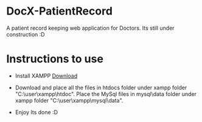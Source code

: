 # DocX-PatientRecord
A patient record keeping web application for Doctors.
Its still under construction :D

# Instructions to use
* Install XAMPP
<a href="https://www.apachefriends.org/index.html">Download</a>

* Download and place all the files in htdocs folder under xampp folder "C:\user\xampp\htdoc".
Place the MySql files in mysql\data folder under xampp folder "C:\user\xampp\mysql\data".

* Enjoy
Its done :D
